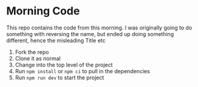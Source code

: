 # Morning Code

This repo contains the code from this morning. I was originally going to do something with reversing the name, but ended up doing something different, hence the misleading Title etc

1. Fork the repo
2. Clone it as normal
3. Change into the top level of the project
4. Run `npm install` or `npm ci` to pull in the dependencies
5. Run `npm run dev` to start the project
